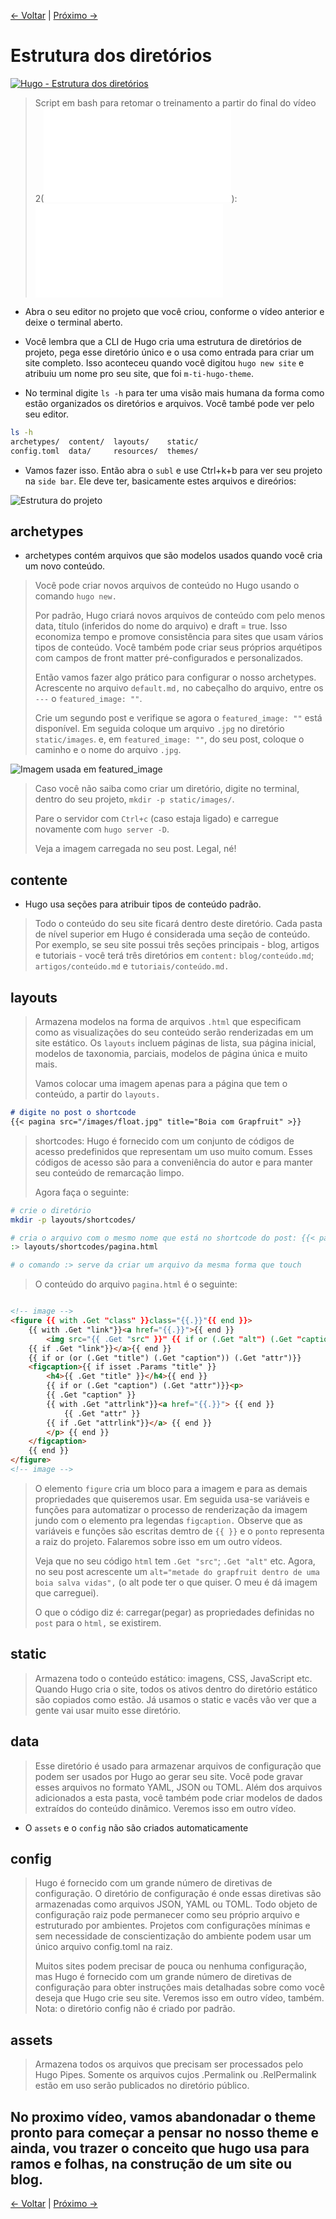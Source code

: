 [<- Voltar](./comandos-basicos-theme-conteudo.md "Comandos básicos, theme e conteúdo") | [Próximo ->](./# "#")

# Estrutura dos diretórios

[![Hugo - Estrutura dos diretórios](http://i3.ytimg.com/vi/qcUQXzdqqgU/hqdefault.jpg)](https://youtu.be/qcUQXzdqqgU)

> Script em bash para retomar o treinamento a partir do final do vídeo 2(![comandos básicos, theme e conteúdo](comandos-basicos-theme-conteudo.md)): ![video-2.sh](./scripts/video-2.sh)

- Abra o seu editor no projeto que você criou, conforme o vídeo anterior e deixe o terminal aberto.
 
- Você lembra que a CLI de Hugo cria uma estrutura de diretórios de projeto, pega esse diretório único e o usa como entrada para criar um site completo. Isso aconteceu quando você digitou ```hugo new site``` e atribuiu um nome pro seu site, que foi ```m-ti-hugo-theme```.

- No terminal digite ```ls -h``` para ter uma visão mais humana da forma como estão organizados os diretórios e arquivos. Você també pode ver pelo seu editor.

```bash
ls -h
archetypes/  content/  layouts/    static/
config.toml  data/     resources/  themes/
```

- Vamos fazer isso. Então abra o ```subl``` e use Ctrl+k+b para ver seu projeto na ```side bar```. Ele deve ter, basicamente estes arquivos e direórios:

![Estrutura do projeto](./imagens/estrut-proj.png 'Estrutura gerada a partir do comando "hugo new site"')

## archetypes

- archetypes contém arquivos que são modelos usados ​​quando você cria um novo conteúdo.

> Você pode criar novos arquivos de conteúdo no Hugo usando o comando ```hugo new.```
>
> Por padrão, Hugo criará novos arquivos de conteúdo com pelo menos data, título (inferidos do nome do arquivo) e draft = true. Isso economiza tempo e promove consistência para sites que usam vários tipos de conteúdo. Você também pode criar seus próprios arquétipos com campos de front matter pré-configurados e personalizados.
>
> Então vamos fazer algo prático para configurar o nosso archetypes. Acrescente no arquivo ```default.md,``` no cabeçalho do arquivo, entre os ```---``` o  ```featured_image: ""```.
>
> Crie um segundo post e verifique se agora o ```featured_image: ""``` está disponível. Em seguida coloque um arquivo ```.jpg``` no diretório ```static/images```. e, em ```featured_image: ""```, do seu post, coloque o caminho e o nome do arquivo ```.jpg```.

![Imagem usada em featured_image](./imagens/float.jpg 'Imagem usada em featured_image: Boia com Grapfruit')

> Caso você não saiba como criar um diretório, digite no terminal, dentro do seu projeto, ```mkdir -p static/images/```.
>
> Pare o servidor com ```Ctrl+c``` (caso estaja ligado) e carregue novamente com ```hugo server -D```.
>
> Veja a imagem carregada no seu post. Legal, né!

## contente

- Hugo usa seções para atribuir tipos de conteúdo padrão.

> Todo o conteúdo do seu site ficará dentro deste diretório. Cada pasta de nível superior em Hugo é considerada uma seção de conteúdo. Por exemplo, se seu site possui três seções principais - blog, artigos e tutoriais - você terá três diretórios em ```content:``` ```blog/conteúdo.md```; ```artigos/conteúdo.md``` e ```tutoriais/conteúdo.md.```

## layouts

> Armazena modelos na forma de arquivos ```.html``` que especificam como as visualizações do seu conteúdo serão renderizadas em um site estático. Os ```layouts``` incluem páginas de lista, sua página inicial, modelos de taxonomia, parciais, modelos de página única e muito mais.
>
> Vamos colocar uma imagem apenas para a página que tem o conteúdo, a partir do ```layouts.```

```md
# digite no post o shortcode
{{< pagina src="/images/float.jpg" title="Boia com Grapfruit" >}}
```

> shortcodes: Hugo é fornecido com um conjunto de códigos de acesso predefinidos que representam um uso muito comum. Esses códigos de acesso são para a conveniência do autor e para manter seu conteúdo de remarcação limpo.
>
> Agora faça o seguinte:

```bash
# crie o diretório
mkdir -p layouts/shortcodes/

# cria o arquivo com o mesmo nome que está no shortcode do post: {{< pagina src ... 
:> layouts/shortcodes/pagina.html

# o comando :> serve da criar um arquivo da mesma forma que touch

```

> O conteúdo do arquivo ```pagina.html```  é o seguinte:

```html

<!-- image -->
<figure {{ with .Get "class" }}class="{{.}}"{{ end }}>
    {{ with .Get "link"}}<a href="{{.}}">{{ end }}
        <img src="{{ .Get "src" }}" {{ if or (.Get "alt") (.Get "caption") }}alt="{{ with .Get "alt"}}{{.}}{{else}}{{ .Get "caption" }}{{ end }}"{{ end }} />
    {{ if .Get "link"}}</a>{{ end }}
    {{ if or (or (.Get "title") (.Get "caption")) (.Get "attr")}}
    <figcaption>{{ if isset .Params "title" }}
        <h4>{{ .Get "title" }}</h4>{{ end }}
        {{ if or (.Get "caption") (.Get "attr")}}<p>
        {{ .Get "caption" }}
        {{ with .Get "attrlink"}}<a href="{{.}}"> {{ end }}
            {{ .Get "attr" }}
        {{ if .Get "attrlink"}}</a> {{ end }}
        </p> {{ end }}
    </figcaption>
    {{ end }}
</figure>
<!-- image -->
```

> O elemento ```figure``` cria um bloco para a imagem e para as demais propriedades que quiseremos usar. Em seguida usa-se variáveis e funções para automatizar o processo de renderização da imagem jundo com o elemento pra legendas ```figcaption.``` Observe que as variáveis e funções são escritas demtro de ```{{ }}``` e o ```ponto``` representa a raiz do projeto. Falaremos sobre isso em um outro vídeos.
>
> Veja que no seu código ```html``` tem ```.Get "src"```; ```.Get "alt"``` etc. Agora, no seu post acrescente um ```alt="metade do grapfruit dentro de uma boia salva vidas",``` (o alt pode ter o que quiser. O meu é dá imagem que carreguei).
>
> O que o código diz é: carregar(pegar) as propriedades definidas no ```post``` para o ```html,``` se existirem. 

## static

> Armazena todo o conteúdo estático: imagens, CSS, JavaScript etc. Quando Hugo cria o site, todos os ativos dentro do diretório estático são copiados como estão. Já usamos o static e vacês vão ver que a gente vai usar muito esse diretório.

## data

> Esse diretório é usado para armazenar arquivos de configuração que podem ser usados ​​por Hugo ao gerar seu site. Você pode gravar esses arquivos no formato YAML, JSON ou TOML. Além dos arquivos adicionados a esta pasta, você também pode criar modelos de dados extraídos do conteúdo dinâmico. Veremos isso em outro vídeo.

- O ```assets``` e o ```config``` não são criados automaticamente

## config

> Hugo é fornecido com um grande número de diretivas de configuração. O diretório de configuração é onde essas diretivas são armazenadas como arquivos JSON, YAML ou TOML. Todo objeto de configuração raiz pode permanecer como seu próprio arquivo e estruturado por ambientes. Projetos com configurações mínimas e sem necessidade de conscientização do ambiente podem usar um único arquivo config.toml na raiz.
>
> Muitos sites podem precisar de pouca ou nenhuma configuração, mas Hugo é fornecido com um grande número de diretivas de configuração para obter instruções mais detalhadas sobre como você deseja que Hugo crie seu site. Veremos isso em outro vídeo, também. Nota: o diretório config não é criado por padrão.

## assets

> Armazena todos os arquivos que precisam ser processados ​​pelo Hugo Pipes. Somente os arquivos cujos .Permalink ou .RelPermalink estão em uso serão publicados no diretório público.

## No proximo vídeo, vamos abandonadar o theme pronto para começar a pensar no nosso theme e ainda, vou trazer o conceito que hugo usa para ramos e folhas, na construção de um site ou blog.

[<- Voltar](./comandos-basicos-theme-conteudo.md "Comandos básicos, theme e conteúdo") | [Próximo ->](./# "#")
